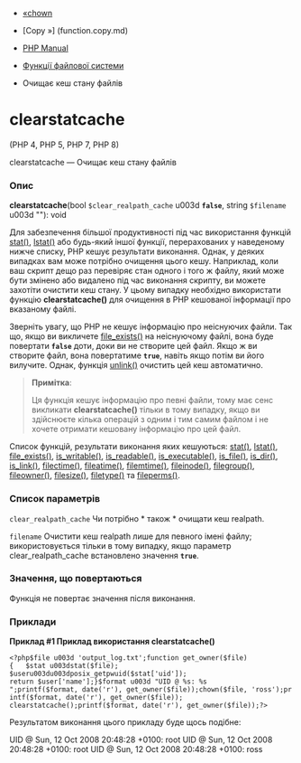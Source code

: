 - [«chown](function.chown.md)
- [Copy »] (function.copy.md)

- [PHP Manual](index.md)
- [Функції файлової системи](ref.filesystem.md)
- Очищає кеш стану файлів

# clearstatcache

(PHP 4, PHP 5, PHP 7, PHP 8)

clearstatcache — Очищає кеш стану файлів

### Опис

**clearstatcache**(bool `$clear_realpath_cache` u003d **`false`**, string
`$filename` u003d ""): void

Для забезпечення більшої продуктивності під час використання функцій
[stat()](function.stat.md), [lstat()](function.lstat.md) або будь-який
іншої функції, перерахованих у наведеному нижче списку, PHP кешує
результати виконання. Однак, у деяких випадках вам може
потрібно очищення цього кешу. Наприклад, коли ваш скрипт дещо
раз перевіряє стан одного і того ж файлу, який може бути
змінено або видалено під час виконання скрипту, ви можете захотіти
очистити кеш стану. У цьому випадку необхідно використати функцію
**clearstatcache()** для очищення в PHP кешованої інформації про
вказаному файлі.

Зверніть увагу, що PHP не кешує інформацію про неіснуючих
файли. Так що, якщо ви викличете
[file_exists()](function.file-exists.md) на неіснуючому файлі, вона
буде повертати **`false`** доти, доки ви не створите цей файл.
Якщо ж ви створите файл, вона повертатиме **`true`**, навіть якщо
потім ви його вилучите. Однак, функція [unlink()](function.unlink.md)
очистить цей кеш автоматично.

> **Примітка**:
>
> Ця функція кешує інформацію про певні файли, тому
> має сенс викликати **clearstatcache()** тільки в тому випадку, якщо ви
> здійснюєте кілька операцій з одним і тим самим файлом і не хочете
> отримати кешовану інформацію про цей файл.

Список функцій, результати виконання яких кешуються:
[stat()](function.stat.md), [lstat()](function.lstat.md),
[file_exists()](function.file-exists.md),
[is_writable()](function.is-writable.md),
[is_readable()](function.is-readable.md),
[is_executable()](function.is-executable.md),
[is_file()](function.is-file.md), [is_dir()](function.is-dir.md),
[is_link()](function.is-link.md),
[filectime()](function.filectime.md),
[fileatime()](function.fileatime.md),
[filemtime()](function.filemtime.md),
[fileinode()](function.fileinode.md),
[filegroup()](function.filegroup.md),
[fileowner()](function.fileowner.md),
[filesize()](function.filesize.md),
[filetype()](function.filetype.md) та
[fileperms()](function.fileperms.md).

### Список параметрів

`clear_realpath_cache`
Чи потрібно * також * очищати кеш realpath.

`filename`
Очистити кеш realpath лише для певного імені файлу; використовується
тільки в тому випадку, якщо параметр clear_realpath_cache встановлено
значення **`true`**.

### Значення, що повертаються

Функція не повертає значення після виконання.

### Приклади

**Приклад #1 Приклад використання **clearstatcache()****

` <?php$file u003d 'output_log.txt';function get_owner($file){   $stat u003dstat($file); $useru003du003dposix_getpwuid($stat['uid']); return $user['name'];}$format u003d "UID @ %s: %s
";printf($format, date('r'), get_owner($file));chown($file, 'ross');printf($format, date('r'), get_owner($file)); clearstatcache();printf($format, date('r'), get_owner($file));?> `

Результатом виконання цього прикладу буде щось подібне:

UID @ Sun, 12 Oct 2008 20:48:28 +0100: root
UID @ Sun, 12 Oct 2008 20:48:28 +0100: root
UID @ Sun, 12 Oct 2008 20:48:28 +0100: ross
